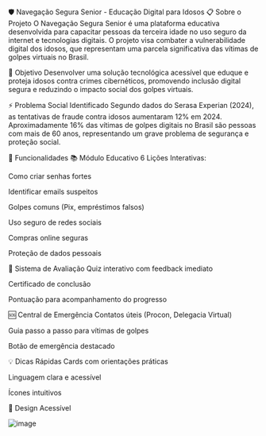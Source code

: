 🛡️ Navegação Segura Senior - Educação Digital para Idosos
📋 Sobre o Projeto
O Navegação Segura Senior é uma plataforma educativa desenvolvida para capacitar pessoas da terceira idade no uso seguro da internet e tecnologias digitais. O projeto visa combater a vulnerabilidade digital dos idosos, que representam uma parcela significativa das vítimas de golpes virtuais no Brasil.

🎯 Objetivo
Desenvolver uma solução tecnológica acessível que eduque e proteja idosos contra crimes cibernéticos, promovendo inclusão digital segura e reduzindo o impacto social dos golpes virtuais.

⚡ Problema Social Identificado
Segundo dados do Serasa Experian (2024), as tentativas de fraude contra idosos aumentaram 12% em 2024. Aproximadamente 16% das vítimas de golpes digitais no Brasil são pessoas com mais de 60 anos, representando um grave problema de segurança e proteção social.

🚀 Funcionalidades
📚 Módulo Educativo
6 Lições Interativas:

Como criar senhas fortes

Identificar emails suspeitos

Golpes comuns (Pix, empréstimos falsos)

Uso seguro de redes sociais

Compras online seguras

Proteção de dados pessoais

🧠 Sistema de Avaliação
Quiz interativo com feedback imediato

Certificado de conclusão

Pontuação para acompanhamento do progresso

🆘 Central de Emergência
Contatos úteis (Procon, Delegacia Virtual)

Guia passo a passo para vítimas de golpes

Botão de emergência destacado

💡 Dicas Rápidas
Cards com orientações práticas

Linguagem clara e acessível

Ícones intuitivos

🎨 Design Acessível

![image](https://github.com/user-attachments/assets/f34d4a5e-890a-458d-9461-0b18ee9c3c20)

